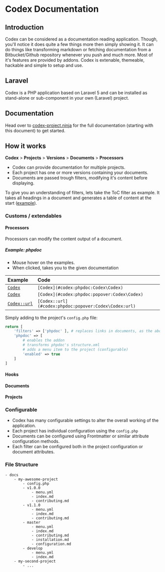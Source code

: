 <!---
title: Overview
subtitle: Codex Documentation
buttons:
  type: buttons
  buttons:    
    github: 
      text: Github
      icon: fa fa-github    
      attr:
          href: https://github.com/codex-project/codex
          target: _blank
    packagist:
      text: Packagist
      attr:    
          href: https://packagist.org/packages/codex
          target: _blank
-->

# Codex Documentation

## Introduction

Codex can be considered as a documentation reading application. Though, you'll notice it does quite a few things more then simply showing it.
It can do things like transforming markdown or fetching documentation from a Bitbucket/Github repository whenever you push and much more.
Most of it's features are provided by addons. Codex is extenable, themeable, hackable and simple to setup and use.


## Laravel
Codex is a PHP application based on Laravel 5 and can be installed as stand-alone or sub-component in your own (Laravel) project.

<!--*codex:general:hide*-->
## Documentation
Head over to [codex-project.ninja](http://codex-project.ninja) for the full documentation (starting with this document) to get started.
<!--*codex:/general:hide*-->

## How it works

**Codex** > **Projects** > **Versions** > **Documents** > **Processors**

- Codex can provide documentation for multiple projects. 
- Each project has one or more versions containing your documents. 
- Documents are passed trough filters, modifying it's content before displaying.

To give you an understanding of filters, lets take the ToC filter as example. It takes all headings in a document and generates a table of content at the start ([example](../index.md#)).

### Customs / extendables
#### Processors
Processors can modify the content output of a document. 

##### Example: phpdoc
- Mouse hover on the examples.
- When clicked, takes you to the given documentation



<!--*codex:table:responsive(123, 'hello', true)*-->

| Example                                               | Code                                                  |
|:------------------------------------------------------|:------------------------------------------------------|
| [`Codex`](../index.md#codex:phpdoc:Codex\Codex)                  | `[Codex](#codex:phpdoc:Codex\Codex)`                  |
| [`Codex`](../index.md#codex:phpdoc:popover:Codex\Codex)          | `[Codex](#codex:phpdoc:popover:Codex\Codex)`          |
| [`Codex::url`](../index.md#codex:phpdoc:popover:Codex\Codex:url) | `[Codex::url](#codex:phpdoc:popover:Codex\Codex:url)` |


<!--*codex:/table:responsive*-->

Simply adding to the project's `config.php` file:
```php
return [
    'filters' => ['phpdoc' ], # replaces links in documents, as the above example shows
    'phpdoc' => [
        # enables the addon
        # transforms phpdoc's structure.xml
        # adds a menu item to the project (configurable)
        'enabled' => true 
    ]
]
```

#### Hooks

#### Documents

#### Projects

### Configurable
- Codex has many configurable settings to alter the overall working of the application.
- Each project has individual configuration using the `config.php`
- Documents can be configured using Frontmatter or similar attribute configuration methods.  
- Each filter can be configured both in the project configuration or document attributes.


### File Structure
```
- docs
    - my-awesome-project
        - config.php
        - v1.0.0
            - menu.yml
            - index.md
            - contributing.md
        - v1.1.0
            - menu.yml
            - index.md
            - contributing.md
        - master
            - menu.yml
            - index.md
            - contributing.md
            - installation.md
            - configuration.md
        - develop
            - menu.yml
            - index.md
    - my-second-project
        - ...
```

